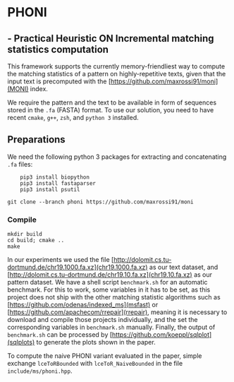 # PHONI 
## - Practical Heuristic ON Incremental matching statistics computation

This framework supports the currently memory-friendliest way to compute the matching statistics of a pattern on highly-repetitive texts,
given that the input text is precomputed with the [https://github.com/maxrossi91/moni](MONI) index.

We require the pattern and the text to be available in form of sequences stored in the `.fa` (FASTA) format.
To use our solution, you need to have recent `cmake`, `g++`, `zsh`, and `python 3` installed.

## Preparations

We need the following python 3 packages for extracting and concatenating `.fa` files:
```console
	pip3 install biopython
	pip3 install fastaparser
	pip3 install psutil
```


```console
git clone --branch phoni https://github.com/maxrossi91/moni
```

### Compile

```console
mkdir build
cd build; cmake ..
make
```

In our experiments we used the file
[http://dolomit.cs.tu-dortmund.de/chr19.1000.fa.xz](chr19.1000.fa.xz)
as our text dataset,
and
[http://dolomit.cs.tu-dortmund.de/chr19.10.fa.xz](chr19.10.fa.xz) 
as our pattern dataset.
We have a shell script `benchmark.sh` for an automatic benchmark.
For this to work, some variables in it has to be set, as this project does not ship with the other matching statistic algorithms
such as [https://github.com/odenas/indexed_ms](msfast) or [https://github.com/apachecom/rrepair](rrepair), 
meaning it is necessary to download and compile those projects individually, and the set the corresponding variables in `benchmark.sh` manually.
Finally, the output of `benchmark.sh` can be processed by [https://github.com/koeppl/sqlplot](sqlplots) to generate the plots shown in the paper.

To compute the naive PHONI variant evaluated in the paper, simple exchange `lceToRBounded` with `lceToR_NaiveBounded` in the file `include/ms/phoni.hpp`.

